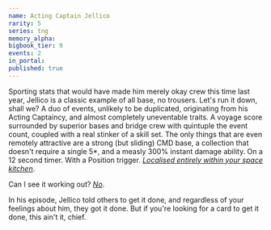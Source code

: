 ```yaml
---
name: Acting Captain Jellico
rarity: 5
series: tng
memory_alpha:
bigbook_tier: 9
events: 2
in_portal:
published: true
---
```


Sporting stats that would have made him merely okay crew this time last year, Jellico is a classic example of all base, no trousers. Let's run it down, shall we? A duo of events, unlikely to be duplicated, originating from his Acting Captaincy, and almost completely uneventable traits. A voyage score surrounded by superior bases and bridge crew with quintuple the event count, coupled with a real stinker of a skill set. The only things that are even remotely attractive are a strong (but sliding) CMD base, a collection that doesn't require a single 5*, and a measly 300% instant damage ability. On a 12 second timer. With a Position trigger. [_Localised entirely within your space kitchen_](https://www.youtube.com/watch?v=Y4lnZr022M8).

Can I see it working out?  [_No_](https://www.youtube.com/watch?v=GM-e46xdcUo).

In his episode, Jellico told others to get it done, and regardless of your feelings about him, they got it done. But if you're looking for a card to get it done, this ain't it, chief.
